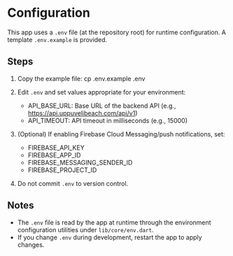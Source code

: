 # Configuration

This app uses a `.env` file (at the repository root) for runtime configuration. A template `.env.example` is provided.

## Steps

1. Copy the example file:
   cp .env.example .env

2. Edit `.env` and set values appropriate for your environment:
   - API_BASE_URL: Base URL of the backend API (e.g., https://api.uppuvelibeach.com/api/v1)
   - API_TIMEOUT: API timeout in milliseconds (e.g., 15000)

3. (Optional) If enabling Firebase Cloud Messaging/push notifications, set:
   - FIREBASE_API_KEY
   - FIREBASE_APP_ID
   - FIREBASE_MESSAGING_SENDER_ID
   - FIREBASE_PROJECT_ID

4. Do not commit `.env` to version control.

## Notes

- The `.env` file is read by the app at runtime through the environment configuration utilities under `lib/core/env.dart`.
- If you change `.env` during development, restart the app to apply changes.
